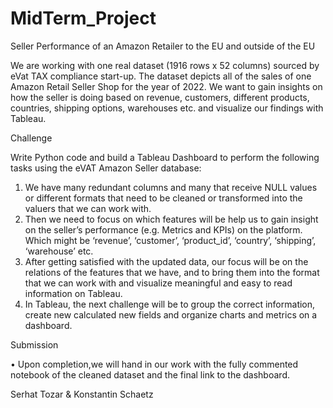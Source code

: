 # MidTerm_Project
Seller Performance of an Amazon Retailer to the EU and outside of the EU

We are working with one real dataset (1916 rows x 52 columns) sourced by eVat TAX compliance start-up. The dataset depicts all of the sales of one Amazon Retail Seller Shop for the year of 2022. We want to gain insights on how the seller is doing based on revenue, customers, different products, countries, shipping options, warehouses etc. and visualize our findings with Tableau.

Challenge

Write Python code and build a Tableau Dashboard to perform the following tasks using the eVAT Amazon Seller database:
1.	We have many redundant columns and many that receive NULL values or different formats that need to be cleaned or transformed into the valuers that we can work with.
2.	Then we need to focus on which features will be help us to gain insight on the seller’s performance (e.g. Metrics and KPIs) on the platform. Which might be ‘revenue’, ‘customer’, ‘product_id’, ‘country’, ‘shipping’, ‘warehouse’ etc.
3.	After getting satisfied with the updated data, our focus will be on the relations of the features that we have, and to bring them into the format that we can work with and visualize meaningful and easy to read information on Tableau.
4.	In Tableau, the next challenge will be to group the correct information, create new calculated new fields and organize charts and metrics on a dashboard.

Submission

•	Upon completion,we will hand in our work with the fully commented notebook of the cleaned dataset and the final link to the dashboard.

Serhat Tozar & Konstantin Schaetz
